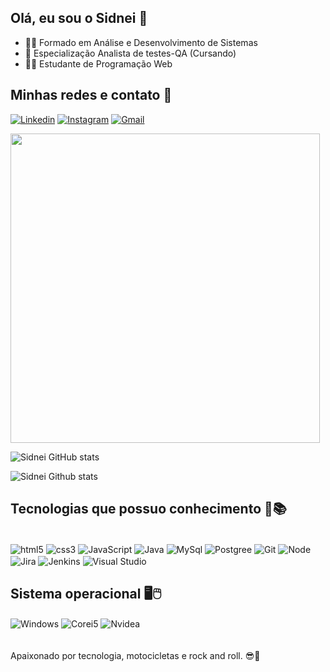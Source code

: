 ## Olá, eu sou o Sidnei 👋


- 👨‍🎓 Formado em Análise e Desenvolvimento de Sistemas
- 🐞 Especialização Analista de testes-QA (Cursando)
- 🐱‍🏍 Estudante de Programação Web


## Minhas redes e contato 📩

[![Linkedin](https://img.shields.io/badge/LinkedIn-0077B5?style=for-the-badge&logo=linkedin&logoColor=white)](https://www.linkedin.com/in/sidneisantosdev)
[![Instagram](https://img.shields.io/badge/Instagram-E4405F?style=for-the-badge&logo=instagram&logoColor=white)](https://www.instagram.com/sidneifsantos3)
[![Gmail](https://img.shields.io/badge/Gmail-D14836?style=for-the-badge&logo=gmail&logoColor=white)](mailto:sidfanfire37@gmail.com)

<p align=left>
<img src="https://clubedosgeeks.com.br/wp-content/uploads/2016/01/dormrm.gif" width=495>
</p>

![Sidnei GitHub stats](https://github-readme-stats.vercel.app/api?username=Sidnei2018&theme=dark&show_icons=true)

![Sidnei Github stats](https://github-readme-stats.vercel.app/api/top-langs/?username=Sidnei2018&theme=dark&show_icons=true)


## Tecnologias que possuo conhecimento 💾📚

<div style="display: inline_block"><br/>

<img align="center" alt="html5" src="https://img.shields.io/badge/HTML5-E34F26?style=for-the-badge&logo=html5&logoColor=white">

<img align="center" alt="css3" src="https://img.shields.io/badge/CSS3-1572B6?style=for-the-badge&logo=css3&logoColor=white">

<img align="center" alt="JavaScript" src="https://img.shields.io/badge/JavaScript-323330?style=for-the-badge&logo=javascript&logoColor=F7DF1E">

<img align="center" alt="Java" src="https://img.shields.io/badge/Java-ED8B00?style=for-the-badge&logo=java&logoColor=white">

<img align="center" alt="MySql" src="https://img.shields.io/badge/MySQL-00000F?style=for-the-badge&logo=mysql&logoColor=white">

<img align="center" alt="Postgree" src="https://img.shields.io/badge/PostgreSQL-316192?style=for-the-badge&logo=postgresql&logoColor=white">

<img align="center" alt="Git" src="https://img.shields.io/badge/GIT-E44C30?style=for-the-badge&logo=git&logoColor=white">

<img align="center" alt="Node" src="https://img.shields.io/badge/Node.js-43853D?style=for-the-badge&logo=node.js&logoColor=white">

<img align="center" alt="Jira" src="https://img.shields.io/badge/Jira-0052CC?style=for-the-badge&logo=Jira&logoColor=white">

<img align="center" alt="Jenkins" src="https://img.shields.io/badge/Jenkins-D24939?style=for-the-badge&logo=Jenkins&logoColor=white">

<img align="center" alt="Visual Studio" src="https://img.shields.io/badge/Visual_Studio-5C2D91?style=for-the-badge&logo=visual%20studio&logoColor=white">

<img align="" alt="" src="">

## Sistema operacional 🖥🖱

<img align="center" alt="Windows" src="https://img.shields.io/badge/Windows-0078D6?style=for-the-badge&logo=windows&logoColor=white">

<img align="center" alt="Corei5" src="https://img.shields.io/badge/Intel-Core_i5_10th-0071C5?style=for-the-badge&logo=intel&logoColor=white">

<img align="center" alt="Nvidea" src="https://img.shields.io/badge/NVIDIA-GTX1650-76B900?style=for-the-badge&logo=nvidia&logoColor=white">

</div>
<br/>
<br/>
Apaixonado por tecnologia, motocicletas e rock and roll. 😎🎸
